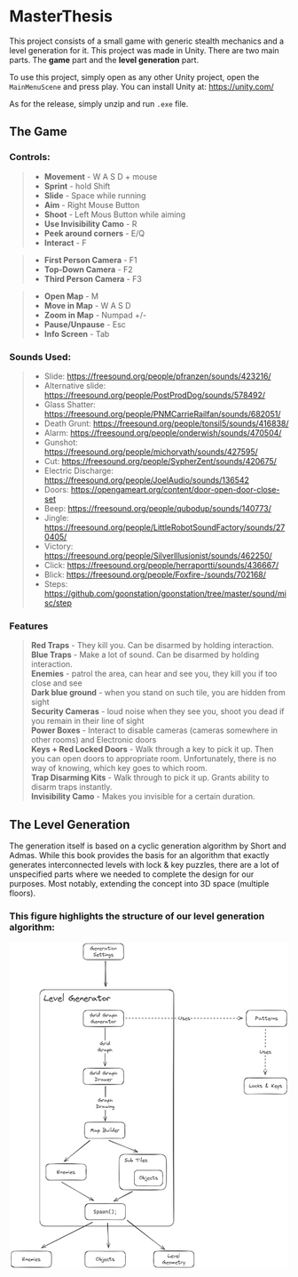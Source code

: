 # MasterThesis

This project consists of a small game with generic stealth mechanics and a level generation for it. This project was made in Unity. There are two main parts. The **game** part and the **level generation** part.

To use this project, simply open as any other Unity project, open the `MainMenuScene` and press play. You can install Unity at: https://unity.com/

As for the release, simply unzip and run `.exe` file.

## The Game

### Controls:

> - **Movement** - W A S D + mouse  
> - **Sprint** - hold Shift  
> - **Slide** - Space while running  
> - **Aim** - Right Mouse Button  
> - **Shoot** - Left Mous Button while aiming  
> - **Use Invisibility Camo** - R  
> - **Peek around corners** - E/Q  
> - **Interact** - F
 
> - **First Person Camera** - F1  
> - **Top-Down Camera** - F2  
> - **Third Person Camera** - F3  
 
> - **Open Map** - M  
> - **Move in Map** - W A S D  
> - **Zoom in Map** - Numpad +/-  
> - **Pause/Unpause** - Esc  
> - **Info Screen** - Tab

### Sounds Used:
> - Slide: https://freesound.org/people/pfranzen/sounds/423216/
> - Alternative slide: https://freesound.org/people/PostProdDog/sounds/578492/
> - Glass Shatter: https://freesound.org/people/PNMCarrieRailfan/sounds/682051/
> - Death Grunt: https://freesound.org/people/tonsil5/sounds/416838/
> - Alarm: https://freesound.org/people/onderwish/sounds/470504/
> - Gunshot: https://freesound.org/people/michorvath/sounds/427595/
> - Cut: https://freesound.org/people/SypherZent/sounds/420675/
> - Electric Discharge: https://freesound.org/people/JoelAudio/sounds/136542
> - Doors: https://opengameart.org/content/door-open-door-close-set
> - Beep: https://freesound.org/people/qubodup/sounds/140773/
> - Jingle: https://freesound.org/people/LittleRobotSoundFactory/sounds/270405/
> - Victory: https://freesound.org/people/SilverIllusionist/sounds/462250/
> - Click: https://freesound.org/people/herraportti/sounds/436667/
> - Blick: https://freesound.org/people/Foxfire-/sounds/702168/
> - Steps: https://github.com/goonstation/goonstation/tree/master/sound/misc/step

### Features

> **Red Traps** - They kill you. Can be disarmed by holding interaction.  
> **Blue Traps** - Make a lot of sound. Can be disarmed by holding interaction.    
> **Enemies** - patrol the area, can hear and see you, they kill you if too close and see   
> **Dark blue ground** - when you stand on such tile, you are hidden from sight  
> **Security Cameras** - loud noise when they see you, shoot you dead if you remain in their line of sight  
> **Power Boxes** - Interact to disable cameras (cameras somewhere in other rooms)  and Electronic doors  
> **Keys + Red Locked Doors** - Walk through a key to pick it up. Then you can open doors to appropriate room. Unfortunately, there is no way of knowing, which key goes to which room.  
> **Trap Disarming Kits** - Walk through to pick it up. Grants ability to disarm traps instantly.  
> **Invisibility Camo** - Makes you invisible for a certain duration.

## The Level Generation

The generation itself is based on a cyclic generation algorithm by Short and Admas. While this book provides the basis for an algorithm that exactly generates interconnected levels with lock \& key puzzles, there are a lot of unspecified parts where we needed to complete the design for our purposes. Most notably, extending the concept into 3D space (multiple floors).

### This figure highlights the structure of our level generation algorithm:
![](./img/game_generation_structure.png)
